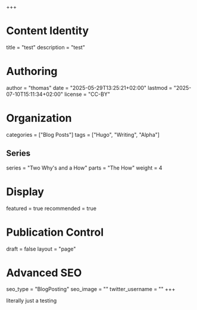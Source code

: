 +++
# Content Identity
title = "test"
description = "test"

# Authoring
author = "thomas"
date = "2025-05-29T13:25:21+02:00"
lastmod = "2025-07-10T15:11:34+02:00"
license = "CC-BY"

# Organization
categories = ["Blog Posts"]
tags = ["Hugo", "Writing", "Alpha"]
## Series
series = "Two Why's and a How"
parts = "The How"
weight = 4

# Display
featured = true
recommended = true

# Publication Control
draft = false
layout = "page"

# Advanced SEO
seo_type = "BlogPosting"
seo_image = ""
twitter_username = ""
+++

literally just a testing